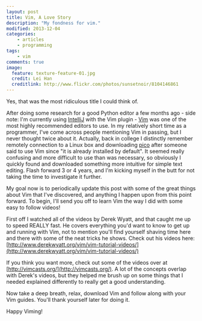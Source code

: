 ```yaml
---
layout: post
title: Vim, A Love Story
description: "My fondness for vim."
modified: 2013-12-04
categories:
    - articles
    - programming
tags:
    - vim
comments: true
image:
  feature: texture-feature-01.jpg
  credit: Lei Han
  creditlink: http://www.flickr.com/photos/sunsetnoir/8104146861
---
```


Yes, that was the most ridiculous title I could think of.

After doing some research for a good Python editor a few months ago - side note: I'm currently using [IntelliJ](http://www.jetbrains.com/idea/) with the Vim plugin - [Vim](http://www.vim.org/download.php) was one of the most highly recommended editors to use. In my relatively short time as a programmer, I've come across people mentioning Vim in passing, but I never thought twice about it. Actually, back in college I distinctly remember remotely connection to a Linux box and downloading [pico](http://en.wikipedia.org/wiki/Pico_(text_editor)) after someone said to use Vim since "it is already installed by default". It seemed really confusing and more difficult to use than was necessary, so obviously I quickly found and downloaded something more intuitive for simple text editing. Flash forward 3 or 4 years, and I'm kicking myself in the butt for not taking the time to investigate it further.

My goal now is to periodically update this post with some of the great things about Vim that I've discovered, and anything I happen upon from this point forward. To begin, I'll send you off to learn Vim the way I did with some easy to follow videos!

First off I watched all of the videos by Derek Wyatt, and that caught me up to speed REALLY fast. He covers everything you'd want to know to get up and running with Vim, not to mention you'll find yourself shaving time here and there with some of the neat tricks he shows. Check out his videos here: [http://www.derekwyatt.org/vim/vim-tutorial-videos/](http://www.derekwyatt.org/vim/vim-tutorial-videos/)

If you think you want more, check out some of the videos over at [http://vimcasts.org/](http://vimcasts.org/). A lot of the concepts overlap with Derek's videos, but they helped me brush up on some things that I needed explained differently to really get a good understanding.

Now take a deep breath, relax, download Vim and follow along with your Vim guides. You'll thank yourself later for doing it.

Happy Viming!
